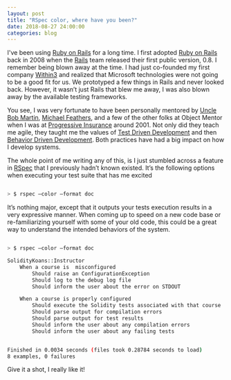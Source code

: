 ```yaml
---
layout: post
title: "RSpec color, where have you been?"
date: 2018-08-27 24:00:00
categories: blog
---
```


I've been using [Ruby on Rails](https://www.rubyonrails.org) for a long time.  I first adopted [Ruby on Rails](https://www.rubyonrails.org) back in 2008 when the [Rails](https://www.rubyonrails.org) team released their first public version, 0.8.  I remember being blown away at the time. I had just co-founded my first company [Within3](https://www.within3.com) and realized that Microsoft technologies were not going to be a good fit for us.  We prototyped a few things in Rails and never looked back.  However, it wasn’t just Rails that blew me away, I was also blown away by the available testing frameworks.  

You see, I was very fortunate to have been personally mentored by [Uncle Bob Martin](https://en.wikipedia.org/wiki/Robert_C._Martin), [Michael Feathers](https://www.linkedin.com/in/michaelfeathers/), and a few of the other folks at Object Mentor when I was at [Progressive Insurance](https://www.progressive.com) around 2001.  Not only did they teach me agile, they taught me the values of [Test Driven Development](https://en.wikipedia.org/wiki/Test-driven_development) and then [Behavior Driven Development](https://en.wikipedia.org/wiki/Behavior-driven_development).  Both practices have had a big impact on how I develop systems.

The whole point of me writing any of this, is I just stumbled across a feature in [RSpec](https://rspec.info) that I previously hadn’t known existed.  It’s the following options when executing your test suite that has me excited

``` bash

> $ rspec —color —format doc

```
It’s nothing major, except that it outputs your tests execution results in a very expressive manner.  When coming up to speed on a new code base or re-familiarizing yourself with some of your old code, this could be a great way to understand the intended behaviors of the system.  


``` bash

> $ rspec —color —format doc

SolidityKoans::Instructor
	When a course is  misconfigured
		Should raise an ConfigurationException
		Should log to the debug log file
		Should inform the user about the error on STDOUT

	When a course is properly configured
		Should execute the Solidity tests associated with that course
		Should parse output for compilation errors
		Should parse output for test results
		Should inform the user about any compilation errors
		Should inform the user about any failing tests


Finished in 0.0034 seconds (files took 0.28784 seconds to load)
8 examples, 0 failures

```

Give it a shot, I really like it!
